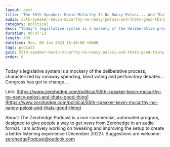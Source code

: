 ```yaml
---
layout: post
title: "The 55th Speaker: Kevin McCarthy Is No Nancy Pelosi... And That's A Good Thing"
audio: 55th-speaker-kevin-mccarthy-no-nancy-pelosi-and-thats-good-thing-0
category: political
desc: "Today's legislative system is a mockery of the deliberative process, characterized by runaway spending, blind voting and perfunctory debates... Congress has got to change..."
duration: 00:07:13
length: 433
datetime: Mon, 09 Jan 2023 16:40:00 +0000
tags: podcast
guid: 55th-speaker-kevin-mccarthy-no-nancy-pelosi-and-thats-good-thing-0
order: 0
---
```

Today's legislative system is a mockery of the deliberative process, characterized by runaway spending, blind voting and perfunctory debates... Congress has got to change...

Link: [https://www.zerohedge.com/political/55th-speaker-kevin-mccarthy-no-nancy-pelosi-and-thats-good-thing](https://www.zerohedge.com/political/55th-speaker-kevin-mccarthy-no-nancy-pelosi-and-thats-good-thing)

About: The Zerohedge Podcast is a non-commercial, automated program, designed to give people a way to get news from Zerohedge in an audio format.  I am actively working on tweaking and improving the setup to create a better listening experience (December 2022).  Suggestions are welcome: [zerohedgePodcast@outlook.com](mailto:zerohedgePodcast@outlook.com)